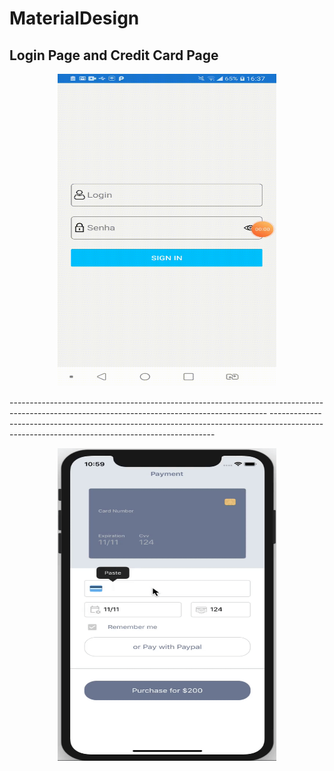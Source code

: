# MaterialDesign
Login Page and Credit Card Page
------------------------------------------------------

<p align="center">
  <img  width="350" height="500" src="https://github.com/KHkhalaf/MaterialDesign/blob/master/screenshots/LoginPage.gif"/>
</p>
----------------------------------------------------------------------------------------------------------------------------------------------
----------------------------------------------------------------------------------------------------------------------------------------------
<p align="center">
  <img  width="350" height="500" src="https://github.com/KHkhalaf/MaterialDesign/blob/master/screenshots/CreditCard.gif"/>
</p>


